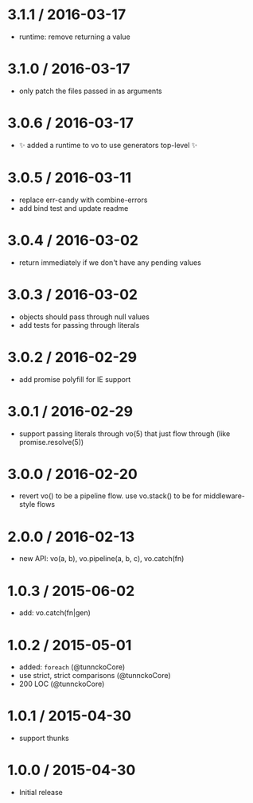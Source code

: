 
3.1.1 / 2016-03-17
==================

  * runtime: remove returning a value

3.1.0 / 2016-03-17
==================

  * only patch the files passed in as arguments

3.0.6 / 2016-03-17
==================

  * :sparkles: added a runtime to vo to use generators top-level :sparkles:

3.0.5 / 2016-03-11
==================

  * replace err-candy with combine-errors
  * add bind test and update readme

3.0.4 / 2016-03-02
==================

  * return immediately if we don't have any pending values

3.0.3 / 2016-03-02
==================

  * objects should pass through null values
  * add tests for passing through literals

3.0.2 / 2016-02-29
==================

  * add promise polyfill for IE support

3.0.1 / 2016-02-29
==================

  * support passing literals through vo(5) that just flow through (like promise.resolve(5))

3.0.0 / 2016-02-20
==================

  * revert vo() to be a pipeline flow. use vo.stack() to be for middleware-style flows

2.0.0 / 2016-02-13
==================

  * new API: vo(a, b), vo.pipeline(a, b, c), vo.catch(fn)

1.0.3 / 2015-06-02
==================

  * add: vo.catch(fn|gen)

1.0.2 / 2015-05-01
==================

  * added: `foreach` (@tunnckoCore)
  * use strict, strict comparisons (@tunnckoCore)
  * 200 LOC (@tunnckoCore)

1.0.1 / 2015-04-30
==================

  * support thunks

1.0.0 / 2015-04-30
==================

  * Initial release
